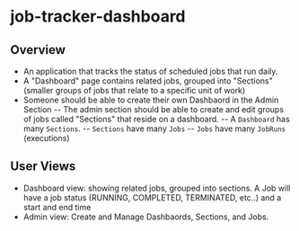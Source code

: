 # job-tracker-dashboard

## Overview
- An application that tracks the status of scheduled jobs that run daily.
- A "Dashboard" page contains related jobs, grouped into "Sections" (smaller groups of jobs that relate to a specific unit of work)
- Someone should be able to create their own Dashbaord in the Admin Section
-- The admin section should be able to create and edit groups of jobs called "Sections" that reside on a dashboard.
-- A `Dashboard` has many `Sections`.
-- `Sections` have many `Jobs`
-- `Jobs` have many `JobRuns` (executions)

## User Views
- Dashboard view: showing related jobs, grouped into sections. A Job will have a job status (RUNNING, COMPLETED, TERMINATED, etc..) and a start and end time
- Admin view: Create and Manage Dashbaords, Sections, and Jobs.

